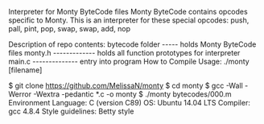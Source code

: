 Interpreter for Monty ByteCode files
Monty ByteCode contains opcodes specific to Monty. This is an interpreter for these special opcodes: push, pall, pint, pop, swap, swap, add, nop

Description of repo contents:
bytecode folder ----- holds Monty ByteCode files
monty.h ------------- holds all function prototypes for interpreter
main.c -------------- entry into program
How to Compile
Usage: ./monty [filename]

$ git clone https://github.com/MelissaN/monty
$ cd monty
$ gcc -Wall -Werror -Wextra -pedantic *.c -o monty
$ ./monty bytecodes/000.m
Environment
Language: C (version C89)
OS: Ubuntu 14.04 LTS
Compiler: gcc 4.8.4
Style guidelines: Betty style
